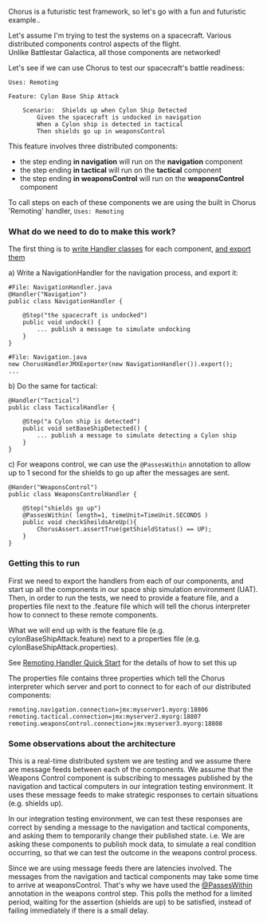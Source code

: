 Chorus is a futuristic test framework, so let's go with a fun and futuristic example..

Let's assume I'm trying to test the systems on a spacecraft.
Various distributed components control aspects of the flight.  
Unlike Battlestar Galactica, all those components are networked! 

Let's see if we can use Chorus to test our spacecraft's battle readiness:

	Uses: Remoting

	Feature: Cylon Base Ship Attack
	
	    Scenario:  Shields up when Cylon Ship Detected
		    Given the spacecraft is undocked in navigation
		    When a Cylon ship is detected in tactical
		    Then shields go up in weaponsControl
		    
		
This feature involves three distributed components:

* the step ending **in navigation** will run on the **navigation** component 
* the step ending **in tactical** will run on the **tactical** component
* the step ending **in weaponsControl** will run on the **weaponsControl** component

To call steps on each of these components we are using the built in Chorus 'Remoting' handler, `Uses: Remoting`

### What do we need to do to make this work? ###

The first thing is to [write Handler classes](pages/handlers/HandlerClasses) for each component, [and export them](pages/builtInHandlers/Remoting/RemotingHandlerQuickStart) 

a) Write a NavigationHandler for the navigation process, and export it:

    #File: NavigationHandler.java
	@Handler("Navigation")
	public class NavigationHandler {
		
		@Step("the spacecraft is undocked")
		public void undock() {
			... publish a message to simulate undocking
		}
	}
	
	#File: Navigation.java
	new ChorusHandlerJMXExporter(new NavigationHandler()).export();
	...

b) Do the same for tactical:

	@Handler("Tactical")
	public class TacticalHandler {

		@Step("a Cylon ship is detected")
		public void setBaseShipDetected() {
			... publish a message to simulate detecting a Cylon ship
		}
	}

c) For weapons control, we can use the `@PassesWithin` annotation to allow up to 1 second for the shields to go up after the messages are sent. 

	@Hander("WeaponsControl")
	public class WeaponsControlHandler {
	
		@Step("shields go up")
		@PassesWithin( length=1, timeUnit=TimeUnit.SECONDS )
		public void checkSheildsAreUp(){
            ChorusAssert.assertTrue(getShieldStatus() == UP);
		}
	}

### Getting this to run ###

First we need to export the handlers from each of our components, and start up all the components in our space ship simulation environment (UAT). Then, in order to run the tests, we need to provide a feature file, and a properties file next to the .feature file which will tell the chorus interpreter how to connect to these remote components. 

What we will end up with is the feature file (e.g. cylonBaseShipAttack.feature) next to a properties file (e.g. cylonBaseShipAttack.properties). 

See [Remoting Handler Quick Start](pages/builtInHandlers/Remoting/RemotingHandlerQuickStart) for the details of how to set this up

The properties file contains three properties which tell the Chorus interpreter which server and port to connect to for each of our distributed components:

	remoting.navigation.connection=jmx:myserver1.myorg:18806
	remoting.tactical.connection=jmx:myserver2.myorg:18807
	remoting.weaponsControl.connection=jmx:myserver3.myorg:18808


### Some observations about the architecture ###

This is a real-time distributed system we are testing and we assume there are message feeds between each of the components. We assume that the Weapons Control component is subscribing to messages published by the navigation and tactical computers in our integration testing environment. It uses these message feeds to make strategic responses to certain situations (e.g. shields up). 

In our integration testing environment, we can test these responses are correct by sending a message to the navigation and tactical components, and asking them to temporarily change their published state. i.e. We are asking these components to publish mock data, to simulate a real condition occurring, so that we can test the outcome in the weapons control process.

Since we are using message feeds there are latencies involved. The messages from the navigation and tactical components may take some time to arrive at weaponsControl. That's why we have used the [@PassesWithin](pages/builtInHandlers/Remoting/PassesWithinAnnotation) annotation in the weapons control step. This polls the method for a limited period, waiting for the assertion (shields are up) to be satisfied, instead of failing immediately if there is a small delay.

   